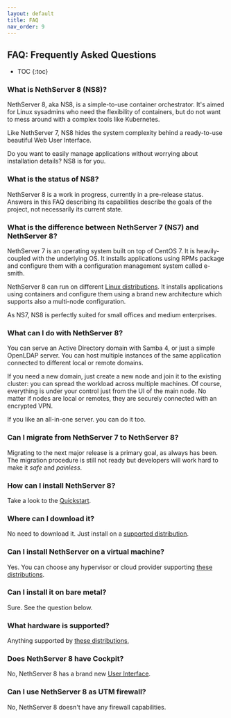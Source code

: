 ```yaml
---
layout: default
title: FAQ
nav_order: 9
---
```


## FAQ: Frequently Asked Questions

* TOC
{:toc}

### What is NethServer 8 (NS8)?

NethServer 8, aka NS8, is a simple-to-use container orchestrator.
It's aimed for Linux sysadmins who need the flexibility of containers,
but do not want to mess around with a complex tools like Kubernetes.

Like NethServer 7, NS8 hides the system complexity behind a ready-to-use
beautiful Web User Interface.

Do you want to easily manage applications without worrying about installation details?
NS8 is for you.

### What is the status of NS8?

NethServer 8 is a work in progress, currently in a pre-release status.  Answers in this FAQ describing its capabilities describe the goals of the project, not necessarily its current state.

### What is the difference between NethServer 7 (NS7) and NethServer 8?

NethServer 7 is an operating system built on top of CentOS 7.
It is heavily-coupled with the underlying OS. It installs applications
using RPMs package and configure them with a configuration management
system called e-smith.

NethServer 8 can run on different [Linux distributions]({{site.baseurl}}/quickstart#system-requirements).
It installs applications using containers and configure them using
a brand new architecture which supports also a multi-node configuration.

As NS7, NS8 is perfectly suited for small offices and medium enterprises.

### What can I do with NethServer 8?

You can serve an Active Directory domain with Samba 4, or just a simple OpenLDAP server.
You can host multiple instances of the same application connected to different local or
remote domains.

If you need a new domain, just create a new node and join it to the existing cluster:
you can spread the workload across multiple machines.
Of course, everything is under your control just from the UI of the main node.
No matter if nodes are local or remotes, they are securely connected with an encrypted VPN.

If you like an all-in-one server. you can do it too.

### Can I migrate from NethServer 7 to NethServer 8?

Migrating to the next major release is a primary goal, as always has been.
The migration procedure is still not ready but developers will work hard to make it *safe* and *painless*.

### How can I install NethServer 8?

Take a look to the [Quickstart]({{site.baseurl}}/quickstart#core-installation).

### Where can I download it?

No need to download it. Just install on a [supported distribution]({{site.baseurl}}/quickstart#system-requirements).

### Can I install NethServer on a virtual machine?

Yes. You can choose any hypervisor or cloud provider supporting [these distributions]({{site.baseurl}}/quickstart#system-requirements).

### Can I install it on bare metal?

Sure. See the question below.

### What hardware is supported?

Anything supported by [these distributions]({{site.baseurl}}/quickstart#system-requirements),

### Does NethServer 8 have Cockpit?

No, NethServer 8 has a brand new [User Interface]({{site.baseurl}}/ui).

### Can I use NethServer 8 as UTM firewall?

No, NethServer 8 doesn't have any firewall capabilities.

